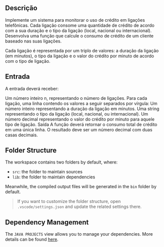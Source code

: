 ## Descrição
Implemente um sistema para monitorar o uso de crédito em ligações telefônicas. Cada ligação consome uma quantidade de crédito de acordo com a sua duração e o tipo da ligação (local, nacional ou internacional). Desenvolva uma função que calcule o consumo de crédito de um cliente baseado nas suas ligações.

Cada ligação é representada por um triplo de valores: a duração da ligação (em minutos), o tipo da ligação e o valor do crédito por minuto de acordo com o tipo de ligação.

## Entrada
A entrada deverá receber:

Um número inteiro n, representando o número de ligações.
Para cada ligação, uma linha contendo os valores a seguir separados por vírgula:
Um número inteiro representando a duração da ligação em minutos.
Uma string representando o tipo da ligação (local, nacional, ou internacional).
Um número decimal representando o valor do crédito por minuto para aquele tipo de ligação.
Saída
A função deverá retornar o consumo total de crédito em uma única linha. O resultado deve ser um número decimal com duas casas decimais.

## Folder Structure

The workspace contains two folders by default, where:

- `src`: the folder to maintain sources
- `lib`: the folder to maintain dependencies

Meanwhile, the compiled output files will be generated in the `bin` folder by default.

> If you want to customize the folder structure, open `.vscode/settings.json` and update the related settings there.

## Dependency Management

The `JAVA PROJECTS` view allows you to manage your dependencies. More details can be found [here](https://github.com/microsoft/vscode-java-dependency#manage-dependencies).
